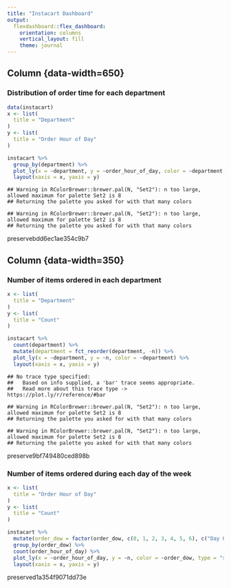 ```yaml
---
title: "Instacart Dashboard"
output: 
  flexdashboard::flex_dashboard:
    orientation: columns
    vertical_layout: fill
    theme: journal
---
```




Column {data-width=650}
-----------------------------------------------------------------------

### Distribution of order time for each department


```r
data(instacart)
x <- list(
  title = "Department"
)
y <- list(
  title = "Order Hour of Day"
)

instacart %>% 
  group_by(department) %>%
  plot_ly(x = ~department, y = ~order_hour_of_day, color = ~department, type = "box") %>%
  layout(xaxis = x, yaxis = y)
```

```
## Warning in RColorBrewer::brewer.pal(N, "Set2"): n too large, allowed maximum for palette Set2 is 8
## Returning the palette you asked for with that many colors

## Warning in RColorBrewer::brewer.pal(N, "Set2"): n too large, allowed maximum for palette Set2 is 8
## Returning the palette you asked for with that many colors
```

preservebdd6ec1ae354c9b7

Column {data-width=350}
-----------------------------------------------------------------------

### Number of items ordered in each department


```r
x <- list(
  title = "Department"
)
y <- list(
  title = "Count"
)

instacart %>% 
  count(department) %>%
  mutate(department = fct_reorder(department, -n)) %>%
  plot_ly(x = ~department, y = ~n, color = ~department) %>%
  layout(xaxis = x, yaxis = y)
```

```
## No trace type specified:
##   Based on info supplied, a 'bar' trace seems appropriate.
##   Read more about this trace type -> https://plot.ly/r/reference/#bar
```

```
## Warning in RColorBrewer::brewer.pal(N, "Set2"): n too large, allowed maximum for palette Set2 is 8
## Returning the palette you asked for with that many colors

## Warning in RColorBrewer::brewer.pal(N, "Set2"): n too large, allowed maximum for palette Set2 is 8
## Returning the palette you asked for with that many colors
```

preserve9bf749480ced898b

### Number of items ordered during each day of the week


```r
x <- list(
  title = "Order Hour of Day"
)
y <- list(
  title = "Count"
)

instacart %>% 
  mutate(order_dow = factor(order_dow, c(0, 1, 2, 3, 4, 5, 6), c("Day 0", "Day 1", "Day 2", "Day 3", "Day 4", "Day 5", "Day 6"))) %>%
  group_by(order_dow) %>%
  count(order_hour_of_day) %>% 
  plot_ly(x = ~order_hour_of_day, y = ~n, color = ~order_dow, type = "scatter", mode = "lines") %>%
  layout(xaxis = x, yaxis = y)
```

preserved1a354f9071dd73e

